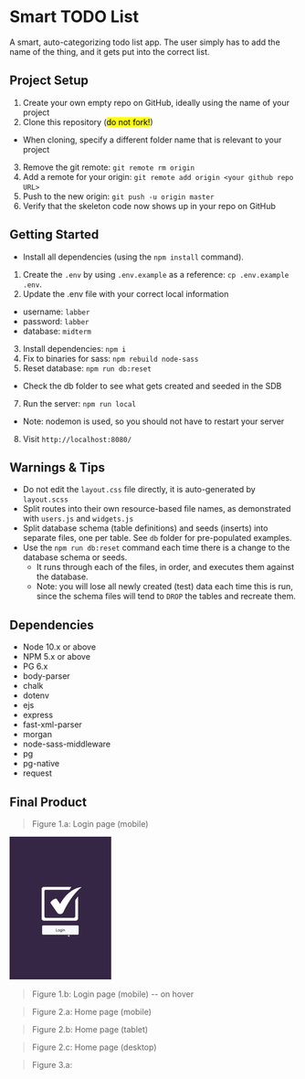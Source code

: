 # Smart TODO List

A smart, auto-categorizing todo list app. The user simply has to add the name of the thing, and it gets put into the correct list.

## Project Setup

1. Create your own empty repo on GitHub, ideally using the name of your project
2. Clone this repository (<mark>do not fork!</mark>)

- When cloning, specify a different folder name that is relevant to your project

3. Remove the git remote: `git remote rm origin`
4. Add a remote for your origin: `git remote add origin <your github repo URL>`
5. Push to the new origin: `git push -u origin master`
6. Verify that the skeleton code now shows up in your repo on GitHub

## Getting Started

- Install all dependencies (using the `npm install` command).

1. Create the `.env` by using `.env.example` as a reference: `cp .env.example .env`.
2. Update the .env file with your correct local information

- username: `labber`
- password: `labber`
- database: `midterm`

3. Install dependencies: `npm i`
4. Fix to binaries for sass: `npm rebuild node-sass`
5. Reset database: `npm run db:reset`

- Check the db folder to see what gets created and seeded in the SDB

7. Run the server: `npm run local`

- Note: nodemon is used, so you should not have to restart your server

8. Visit `http://localhost:8080/`

## Warnings & Tips

- Do not edit the `layout.css` file directly, it is auto-generated by `layout.scss`
- Split routes into their own resource-based file names, as demonstrated with `users.js` and `widgets.js`
- Split database schema (table definitions) and seeds (inserts) into separate files, one per table. See `db` folder for pre-populated examples.
- Use the `npm run db:reset` command each time there is a change to the database schema or seeds.
  - It runs through each of the files, in order, and executes them against the database.
  - Note: you will lose all newly created (test) data each time this is run, since the schema files will tend to `DROP` the tables and recreate them.

## Dependencies

- Node 10.x or above
- NPM 5.x or above
- PG 6.x
- body-parser
- chalk
- dotenv
- ejs
- express
- fast-xml-parser
- morgan
- node-sass-middleware
- pg
- pg-native
- request

## Final Product

> Figure 1.a: Login page (mobile)

!["Screenshot of login page - mobile -- on hover"](https://github.com/webtech-pmp/midterm_todo_list/blob/master/docs/Login-page-on-hover-Mobile-250H.png)

> Figure 1.b: Login page (mobile) -- on hover

> Figure 2.a: Home page (mobile)

> Figure 2.b: Home page (tablet)

> Figure 2.c: Home page (desktop)

> Figure 3.a:
